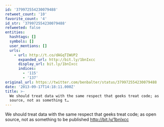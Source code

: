 ```yaml
---
id: '379972554230079488'
retweet_count: '10'
favorite_count: '4'
id_str: '379972554230079488'
retweeted: false
entities:
  hashtags: []
  symbols: []
  user_mentions: []
  urls:
    - url: http://t.co/dAGqTIWUP2
      expanded_url: http://bit.ly/1bnIxcc
      display_url: bit.ly/1bnIxcc
      indices:
        - '115'
        - '137'
original_url: https://twitter.com/benbalter/status/379972554230079488
date: '2013-09-17T14:18:11.000Z'
title: >-
  We should treat data with the same respect that geeks treat code; as open
  source, not as something t…
---
```


We should treat data with the same respect that geeks treat code; as open source, not as something to be published http://bit.ly/1bnIxcc